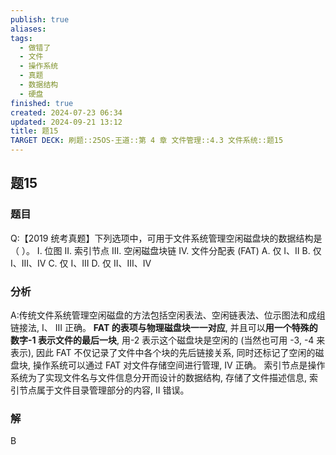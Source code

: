 ```yaml
---
publish: true
aliases: 
tags:
  - 做错了
  - 文件
  - 操作系统
  - 真题
  - 数据结构
  - 硬盘
finished: true
created: 2024-07-23 06:34
updated: 2024-09-21 13:12
title: 题15
TARGET DECK: 刷题::25OS-王道::第 4 章 文件管理::4.3 文件系统::题15
---
```

## 题15
### 题目
Q:【2019 统考真题】下列选项中，可用于文件系统管理空闲磁盘块的数据结构是（ ）。
I. 位图 
II. 索引节点
III. 空闲磁盘块链
IV. 文件分配表 (FAT)
A. 仅 I、II 
B. 仅 I、III、IV 
C. 仅 I、III 
D. 仅 II、III、IV
### 分析
A:传统文件系统管理空闲磁盘的方法包括空闲表法、空闲链表法、位示图法和成组链接法, I、 III 正确。
**FAT 的表项与物理磁盘块一一对应**, 并且可以**用一个特殊的数字-1 表示文件的最后一块**, 用-2 表示这个磁盘块是空闲的 (当然也可用 -3, -4 来表示), 因此 FAT 不仅记录了文件中各个块的先后链接关系, 同时还标记了空闲的磁盘块, 操作系统可以通过 FAT 对文件存储空间进行管理, IV 正确。
索引节点是操作系统为了实现文件名与文件信息分开而设计的数据结构, 存储了文件描述信息, 索引节点属于文件目录管理部分的内容, II 错误。
### 解
B
